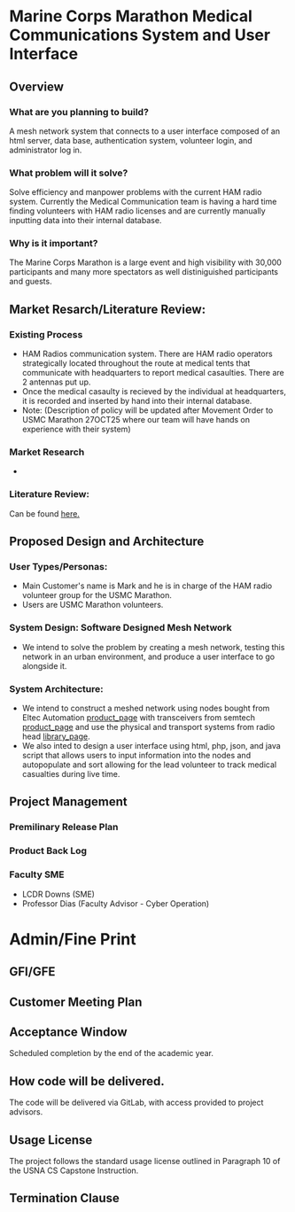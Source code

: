 # Marine Corps Marathon Medical Communications System and User Interface

## Overview
### What are you planning to build?
A mesh network system that connects to a user interface composed of an html server, data base, authentication system, volunteer login, and administrator log in.
### What problem will it solve?
Solve efficiency and manpower problems with the current HAM radio system. Currently the Medical Communication team is having a hard time finding volunteers with HAM radio licenses and are currently manually inputting data into their internal database.
### Why is it important?
The Marine Corps Marathon is a large event and high visibility with 30,000 participants and many more spectators as well distiniguished participants and guests.
## Market Resarch/Literature Review:
### Existing Process
- HAM Radios communication system. There are HAM radio operators strategically located throughout the route at medical tents that communicate with headquarters to report medical casaulties. There are 2 antennas put up.
- Once the medical casaulty is recieved by the individual at headquarters, it is recorded and inserted by hand into their internal database.
- Note: (Description of policy will be updated after Movement Order to USMC Marathon 27OCT25 where our team will have hands on experience with their system)  
### Market Research
-
### Literature Review: 
Can be found [here.](Literature_Review.md)

## Proposed Design and Architecture
### User Types/Personas:
- Main Customer's name is Mark and he is in charge of the HAM radio volunteer group for the USMC Marathon.
- Users are USMC Marathon volunteers. 
### System Design: Software Designed Mesh Network
- We intend to solve the problem by creating a mesh network, testing this network in an urban environment, and produce a user interface to go alongside it.
### System Architecture:
- We intend to construct a meshed network using nodes bought from Eltec Automation [product_page](https://heltec.org/project/wifi-lora-32-v3/) with transceivers from semtech [product_page](https://www.semtech.com/products/wireless-rf/lora-transceivers/sx1276) and use the physical and transport systems from radio head [library_page](https://www.airspayce.com/mikem/arduino/RadioHead/).
- We also inted to design a user interface using html, php, json, and java script that allows users to input information into the nodes and autopopulate and sort allowing for the lead volunteer to track medical casualties during live time.
## Project Management

### Premilinary Release Plan

### Product Back Log

### Faculty SME
- LCDR Downs (SME)
- Professor Dias (Faculty Advisor - Cyber Operation)

# Admin/Fine Print

## GFI/GFE
## Customer Meeting Plan
## Acceptance Window
Scheduled completion by the end of the academic year.
## How code will be delivered.
The code will be delivered via GitLab, with access provided to project advisors.
## Usage License
The project follows the standard usage license outlined in Paragraph 10 of the USNA CS Capstone Instruction.
## Termination Clause